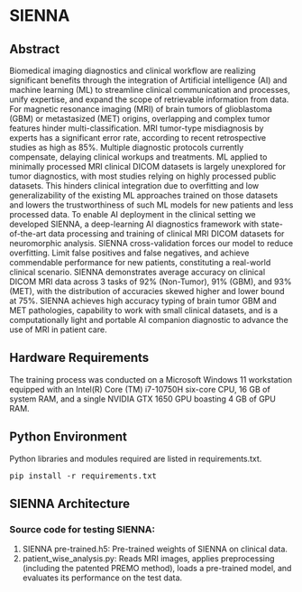 # SIENNA

## Abstract
Biomedical imaging diagnostics and clinical workflow are realizing significant benefits through the integration of Artificial intelligence (AI) and machine learning (ML) to streamline clinical communication and processes, unify expertise, and expand the scope of retrievable information from data. For magnetic resonance imaging (MRI) of brain tumors of glioblastoma (GBM) or metastasized (MET) origins, overlapping and complex tumor features hinder multi-classification. MRI tumor-type misdiagnosis by experts has a significant error rate, according to recent retrospective studies as high as 85%. Multiple diagnostic protocols currently compensate, delaying clinical workups and treatments. ML applied to minimally processed MRI clinical DICOM datasets is largely unexplored for tumor diagnostics, with most studies relying on highly processed public datasets. This hinders clinical integration due to overfitting and low generalizability of the existing ML approaches trained on those datasets and lowers the trustworthiness of such ML models for new patients and less processed data. To enable AI deployment in the clinical setting we developed SIENNA, a deep-learning AI diagnostics framework with state-of-the-art data processing and training of clinical MRI DICOM datasets for neuromorphic analysis. SIENNA cross-validation forces our model to reduce overfitting. Limit false positives and false negatives, and achieve commendable performance for new patients, constituting a real-world clinical scenario. SIENNA demonstrates average accuracy on clinical DICOM MRI data across 3 tasks of 92% (Non-Tumor), 91% (GBM), and 93% (MET), with the distribution of accuracies skewed higher and lower bound at 75%.  SIENNA achieves high accuracy typing of brain tumor GBM and MET pathologies, capability to work with small clinical datasets, and is a computationally light and portable AI companion diagnostic to advance the use of MRI in patient care.

## Hardware Requirements

The training process was conducted on a Microsoft Windows 11 workstation equipped with an Intel(R) Core (TM) i7-10750H six-core CPU, 16 GB of system RAM, and a single NVIDIA GTX 1650 GPU boasting 4 GB of GPU RAM.

## Python Environment

Python libraries and modules required are listed in requirements.txt.

<pre>pip install -r requirements.txt </pre>


## SIENNA Architecture 

### Source code for testing SIENNA:

1. SIENNA pre-trained.h5: Pre-trained weights of SIENNA on clinical data. 
2. patient_wise_analysis.py: Reads MRI images, applies preprocessing (including the patented PREMO method), loads a pre-trained model, and evaluates its performance on the test data.
